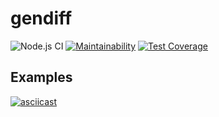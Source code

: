 # gendiff

![Node.js CI](https://github.com/vnk729/backend-project-lvl2/workflows/Node.js%20CI/badge.svg)
[![Maintainability](https://api.codeclimate.com/v1/badges/16a429115cc91b51c51c/maintainability)](https://codeclimate.com/github/vnk729/backend-project-lvl2/maintainability)
[![Test Coverage](https://api.codeclimate.com/v1/badges/16a429115cc91b51c51c/test_coverage)](https://codeclimate.com/github/vnk729/backend-project-lvl2/test_coverage)

## Examples
[![asciicast](https://asciinema.org/a/qeYXdxTSOlShBq22Mqy79CM43.svg)](https://asciinema.org/a/qeYXdxTSOlShBq22Mqy79CM43)